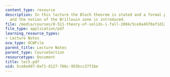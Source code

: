```yaml
---
content_type: resource
description: In this lecture the Bloch theorem is stated and a formal proof is given
  and the notion of the Brillouin zone is introduced.
file: /media/courses/8-511-theory-of-solids-i-fall-2004/5ce8a4970af1d127766c955bcc37f1be_lec5.pdf
file_type: application/pdf
learning_resource_types:
- Lecture Notes
ocw_type: OCWFile
parent_title: Lecture Notes
parent_type: CourseSection
resourcetype: Document
title: lec5.pdf
uid: 5ce8a497-0af1-d127-766c-955bcc37f1be
---
```

